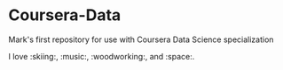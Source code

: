 # Coursera-Data
Mark's first repository for use with Coursera Data Science specialization

I love :skiing:, :music:, :woodworking:, and :space:.
